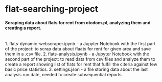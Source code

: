 # flat-searching-project
#### Scraping data about flats for rent from otodom.pl, analyzing them and creating a report.
<br>
1. flats-dynamic-webscraper.ipynb - a Jupyter Notebook with the first part of the project: to scrap data about flaats for rent for given area and save them in a .csv file.
2. flats-analysis.ipynb - a Jupyter Notebook with the second part of the project: to read data from csv files and analyze them to create a report showing list of flats for rent that fulfill the citeria against few basic price statistics.
3. settings.json - a file storing data about the last analysis run date, needed to create subsequential reports.

